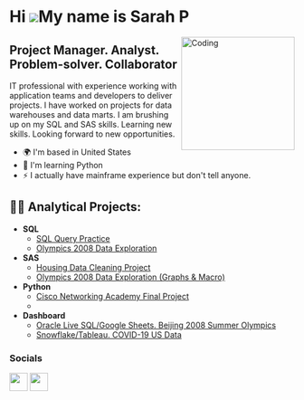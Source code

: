 Hi ![](https://user-images.githubusercontent.com/18350557/176309783-0785949b-9127-417c-8b55-ab5a4333674e.gif)My name is Sarah P
===============================================================================================================================

<img align="right" alt="Coding" width="200" src="https://media2.giphy.com/media/scZPhLqaVOM1qG4lT9/giphy.gif?cid=ecf05e47u9l5irab02w61weq5moapnz7q8b9ci71whhbwdsc&ep=v1_gifs_search&rid=giphy.gif&ct=g">

Project Manager. Analyst. Problem-solver. Collaborator
-------------------------------------------------------

IT professional with experience working with application teams and developers to deliver projects. I have worked on projects for data warehouses and data marts. I am brushing up on my SQL and SAS skills. Learning new skills. Looking forward to new opportunities.

*   🌍  I'm based in United States
*   🧠  I'm learning Python
*   ⚡  I actually have mainframe experience but don't tell anyone.

<h2>👨‍💻 Analytical Projects:</h2>

- <b>SQL</b>
  - [SQL Query Practice](https://github.com/Sarah269/SQL)
  - [Olympics 2008 Data Exploration](https://github.com/Sarah269/Olympics-Data-Exploration)
- <b>SAS</b>
  - [Housing Data Cleaning Project](https://github.com/Sarah269/Data-Cleaning-Project)
  - [Olympics 2008 Data Exploration (Graphs & Macro)](https://github.com/Sarah269/Olympics-Data-Exploration/tree/main/SAS)
- <b>Python</b>
  - [Cisco Networking Academy Final Project](https://github.com/Sarah269/Python_TicTacToe)
  - 
- <b>Dashboard</b>
  - [Oracle Live SQL/Google Sheets.  Beijing 2008 Summer Olympics](https://github.com/Sarah269/Dashboard)
  - [Snowflake/Tableau.  COVID-19 US Data](https://github.com/Sarah269/Dashboard)



### Socials
<p align="left"> <a href="https://www.github.com/Sarah269" target="_blank" rel="noreferrer"><img src="https://raw.githubusercontent.com/danielcranney/readme-generator/main/public/icons/socials/github.svg" width="32" height="32" /></a> <a href="https://www.linkedin.com/in/sarahpfeifferpm/" target="_blank" rel="noreferrer"><img src="https://raw.githubusercontent.com/danielcranney/readme-generator/main/public/icons/socials/linkedin.svg" width="32" height="32" /></a></p>
